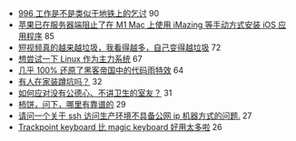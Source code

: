 - [996 工作是不是类似于地铁上的乞讨](https://www.v2ex.com/t/745439) 90
- [苹果已在服务器端阻止了在 M1 Mac 上使用 iMazing 等手动方式安装 iOS 应用程序](https://www.v2ex.com/t/745449) 85
- [短视频真的越来越垃圾，我看得越多，自己变得越垃圾](https://www.v2ex.com/t/745432) 72
- [想尝试一下 Linux 作为主力系统](https://www.v2ex.com/t/745492) 67
- [几乎 100% 还原了黑客帝国中的代码雨特效](https://www.v2ex.com/t/745451) 64
- [有人在家装蹲坑吗？](https://www.v2ex.com/t/745514) 32
- [如何应对没有公德心、不讲卫生的室友？](https://www.v2ex.com/t/745487) 31
- [柿饼，问下，哪里有靠谱的](https://www.v2ex.com/t/745411) 29
- [请问一个关于 ssh 访问生产环境不具备公网 ip 机器方式的问题.](https://www.v2ex.com/t/745462) 27
- [Trackpoint keyboard 比 magic keyboard 好用太多啦](https://www.v2ex.com/t/745481) 26